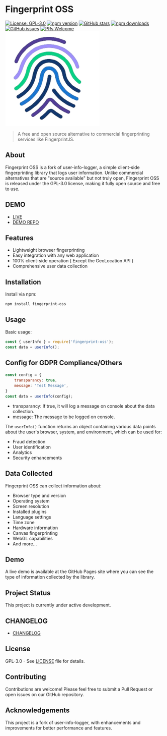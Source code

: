 # Fingerprint OSS

[![License: GPL-3.0](https://img.shields.io/badge/License-GPL--3.0-blue.svg)](https://opensource.org/licenses/GPL-3.0)
[![npm version](https://img.shields.io/npm/v/fingerprint-oss.svg)](https://www.npmjs.com/package/fingerprint-oss)
[![GitHub stars](https://img.shields.io/github/stars/IntegerAlex/fingerprint-oss.svg)](https://github.com/IntegerAlex/fingerprint-oss/stargazers)
[![npm downloads](https://img.shields.io/npm/dy/fingerprint-oss.svg)](https://www.npmjs.com/package/fingerprint-oss)
[![GitHub issues](https://img.shields.io/github/issues/IntegerAlex/fingerprint-oss.svg)](https://github.com/IntegerAlex/fingerprint-oss/issues)
[![PRs Welcome](https://img.shields.io/badge/PRs-welcome-brightgreen.svg)](https://github.com/IntegerAlex/fingerprint-oss/pulls)
<img src="/logo.png" alt="Description" width="300" height="300" />
>A free and open source alternative to commercial fingerprinting services like FingerprintJS.

## About

Fingerprint OSS is a fork of user-info-logger, a simple client-side fingerprinting library that logs user information. Unlike commercial alternatives that are "source available" but not truly open, Fingerprint OSS is released under the GPL-3.0 license, making it fully open source and free to use.

## DEMO 

- [LIVE](https://fingerprint-oss-demo.vercel.app/)
- [DEMO REPO](https://github.com/IntegerAlex/fingerprint-oss-demo)

## Features

- Lightweight browser fingerprinting
- Easy integration with any web application
- 100% client-side operation ( Except the GeoLocation API )
- Comprehensive user data collection

## Installation

Install via npm:

```bash
npm install fingerprint-oss
```

## Usage

Basic usage:

```javascript
const { userInfo } = require('fingerprint-oss');
const data = userInfo();
```

## Config for GDPR Compliance/Others 

```javascript
const config = {
    transparancy: true,
    message: 'Test Message',
}
const data = userInfo(config);
```
 - transparancy: If true, it will log a message on console about the data collection.
 - message: The message to be logged on console.

The `userInfo()` function returns an object containing various data points about the user's browser, system, and environment, which can be used for:

- Fraud detection
- User identification
- Analytics
- Security enhancements

## Data Collected

Fingerprint OSS can collect information about:

- Browser type and version
- Operating system
- Screen resolution
- Installed plugins
- Language settings
- Time zone
- Hardware information
- Canvas fingerprinting
- WebGL capabilities
- And more...

## Demo

A live demo is available at the GitHub Pages site where you can see the type of information collected by the library.

## Project Status

This project is currently under active development.

## CHANGELOG

- [CHANGELOG](./CHANGELOG.md)

## License

GPL-3.0 - See [LICENSE](./LICENSE.md) file for details.

## Contributing

Contributions are welcome! Please feel free to submit a Pull Request or open issues on our GitHub repository.

## Acknowledgements

This project is a fork of user-info-logger, with enhancements and improvements for better performance and features.

